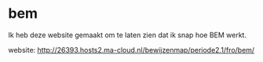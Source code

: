# bem

Ik heb deze website gemaakt om te laten zien dat ik snap hoe BEM werkt.

website: http://26393.hosts2.ma-cloud.nl/bewijzenmap/periode2.1/fro/bem/
